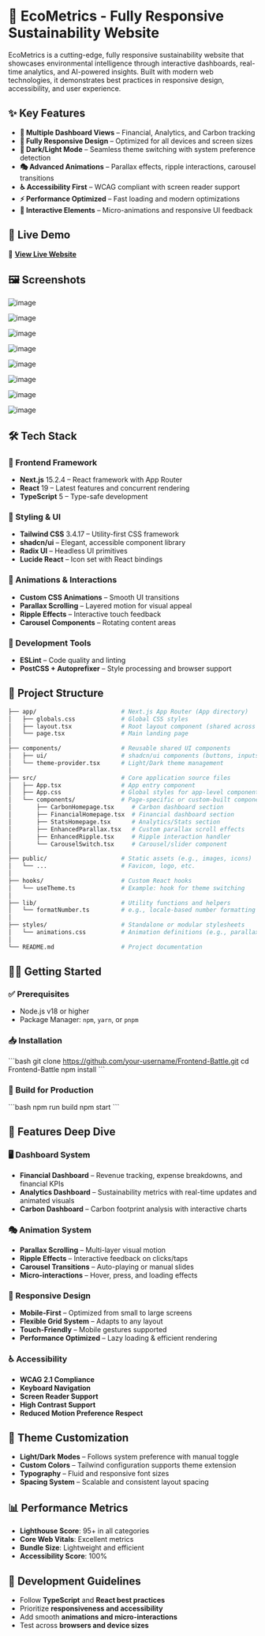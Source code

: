 # 🌱 EcoMetrics - Fully Responsive Sustainability Website

EcoMetrics is a cutting-edge, fully responsive sustainability website that showcases environmental intelligence through interactive dashboards, real-time analytics, and AI-powered insights. Built with modern web technologies, it demonstrates best practices in responsive design, accessibility, and user experience.



## ✨ Key Features

* **🎨 Multiple Dashboard Views** – Financial, Analytics, and Carbon tracking
* **📱 Fully Responsive Design** – Optimized for all devices and screen sizes
* **🌙 Dark/Light Mode** – Seamless theme switching with system preference detection
* **🎭 Advanced Animations** – Parallax effects, ripple interactions, carousel transitions
* **♿ Accessibility First** – WCAG compliant with screen reader support
* **⚡ Performance Optimized** – Fast loading and modern optimizations
* **🎯 Interactive Elements** – Micro-animations and responsive UI feedback



## 🚀 Live Demo

🔗 **[View Live Website](https://frontend-battle-steel.vercel.app/)**



## 🖼️ Screenshots

![image](https://github.com/user-attachments/assets/a849616d-0109-4121-8d1b-1590707ce578)

![image](https://github.com/user-attachments/assets/e862954c-2848-4b86-a59d-aa27b70a4906)


![image](https://github.com/user-attachments/assets/4cd8d894-9816-4edf-aa0b-e4de67b03202)

![image](https://github.com/user-attachments/assets/736cbac0-8242-418b-8400-2b016ec929ef)


![image](https://github.com/user-attachments/assets/2f36fd9b-e7e5-4a1d-9197-4af59a03bf88)

![image](https://github.com/user-attachments/assets/e225ec46-f74d-4469-b2fc-2dc6e52959c5)

![image](https://github.com/user-attachments/assets/e9b17a78-6a69-4df3-82e5-a664eea1dd79)

![image](https://github.com/user-attachments/assets/fe3dd27d-a497-4104-bce8-4fd106c7a37d)



## 🛠️ Tech Stack

### 🧠 Frontend Framework

* **Next.js** 15.2.4 – React framework with App Router
* **React** 19 – Latest features and concurrent rendering
* **TypeScript** 5 – Type-safe development

### 🎨 Styling & UI

* **Tailwind CSS** 3.4.17 – Utility-first CSS framework
* **shadcn/ui** – Elegant, accessible component library
* **Radix UI** – Headless UI primitives
* **Lucide React** – Icon set with React bindings

### 🔄 Animations & Interactions

* **Custom CSS Animations** – Smooth UI transitions
* **Parallax Scrolling** – Layered motion for visual appeal
* **Ripple Effects** – Interactive touch feedback
* **Carousel Components** – Rotating content areas

### 🧰 Development Tools

* **ESLint** – Code quality and linting
* **PostCSS + Autoprefixer** – Style processing and browser support




## 📁 Project Structure

```bash
├── app/                        # Next.js App Router (App directory)
│   ├── globals.css             # Global CSS styles
│   ├── layout.tsx              # Root layout component (shared across pages)
│   └── page.tsx                # Main landing page
│
├── components/                 # Reusable shared UI components
│   ├── ui/                     # shadcn/ui components (buttons, inputs, etc.)
│   └── theme-provider.tsx      # Light/Dark theme management
│
├── src/                        # Core application source files
│   ├── App.tsx                 # App entry component
│   ├── App.css                 # Global styles for app-level components
│   └── components/             # Page-specific or custom-built components
│       ├── CarbonHomepage.tsx     # Carbon dashboard section
│       ├── FinancialHomepage.tsx  # Financial dashboard section
│       ├── StatsHomepage.tsx      # Analytics/Stats section
│       ├── EnhancedParallax.tsx   # Custom parallax scroll effects
│       ├── EnhancedRipple.tsx     # Ripple interaction handler
│       └── CarouselSwitch.tsx     # Carousel/slider component
│
├── public/                     # Static assets (e.g., images, icons)
│   └── ...                     # Favicon, logo, etc.
│
├── hooks/                      # Custom React hooks
│   └── useTheme.ts             # Example: hook for theme switching
│
├── lib/                        # Utility functions and helpers
│   └── formatNumber.ts         # e.g., locale-based number formatting
│
├── styles/                     # Standalone or modular stylesheets
│   └── animations.css          # Animation definitions (e.g., parallax)
│
└── README.md                   # Project documentation
```



## 🧑‍💻 Getting Started

### ✅ Prerequisites

* Node.js v18 or higher
* Package Manager: `npm`, `yarn`, or `pnpm`

### 📥 Installation

\`\`\`bash
git clone https://github.com/your-username/Frontend-Battle.git
cd Frontend-Battle
npm install
\`\`\`

### 🔨 Build for Production

\`\`\`bash
npm run build
npm start
\`\`\`

## 🎨 Features Deep Dive

### 🖥️ Dashboard System

* **Financial Dashboard** – Revenue tracking, expense breakdowns, and financial KPIs
* **Analytics Dashboard** – Sustainability metrics with real-time updates and animated visuals
* **Carbon Dashboard** – Carbon footprint analysis with interactive charts

### 🎭 Animation System

* **Parallax Scrolling** – Multi-layer visual motion
* **Ripple Effects** – Interactive feedback on clicks/taps
* **Carousel Transitions** – Auto-playing or manual slides
* **Micro-interactions** – Hover, press, and loading effects

### 📱 Responsive Design

* **Mobile-First** – Optimized from small to large screens
* **Flexible Grid System** – Adapts to any layout
* **Touch-Friendly** – Mobile gestures supported
* **Performance Optimized** – Lazy loading & efficient rendering

### ♿ Accessibility

* **WCAG 2.1 Compliance**
* **Keyboard Navigation**
* **Screen Reader Support**
* **High Contrast Support**
* **Reduced Motion Preference Respect**


## 🎨 Theme Customization

* **Light/Dark Modes** – Follows system preference with manual toggle
* **Custom Colors** – Tailwind configuration supports theme extension
* **Typography** – Fluid and responsive font sizes
* **Spacing System** – Scalable and consistent layout spacing


## 📊 Performance Metrics

* **Lighthouse Score**: 95+ in all categories
* **Core Web Vitals**: Excellent metrics
* **Bundle Size**: Lightweight and efficient
* **Accessibility Score**: 100%


## 🧭 Development Guidelines

* Follow **TypeScript** and **React best practices**
* Prioritize **responsiveness and accessibility**
* Add smooth **animations and micro-interactions**
* Test across **browsers and device sizes**
